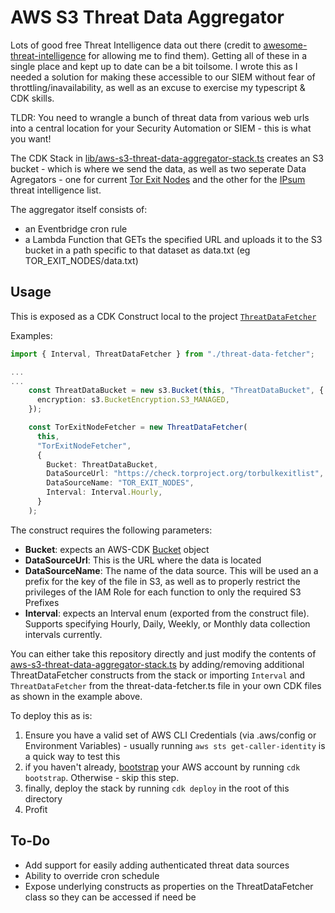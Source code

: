 #  AWS S3 Threat Data Aggregator

Lots of good free Threat Intelligence data out there (credit to [awesome-threat-intelligence](https://github.com/hslatman/awesome-threat-intelligence) for allowing me to find them). Getting all of these in a single place and kept up to date can be a bit toilsome. I wrote this as I needed a solution for making these accessible to our SIEM without fear of throttling/inavailability, as well as an excuse to exercise my typescript & CDK skills.

TLDR: You need to wrangle a bunch of threat data from various web urls into a central location for your Security Automation or SIEM - this is what you want!

The CDK Stack in [lib/aws-s3-threat-data-aggregator-stack.ts](lib/aws-s3-threat-data-aggregator-stack.ts) creates an S3 bucket - which is where we send the data, as well as two seperate Data Agregators - one for current [Tor Exit Nodes](https://blog.torproject.org/changes-tor-exit-list-service) and the other for the [IPsum](https://github.com/stamparm/ipsum) threat intelligence list.

The aggregator itself consists of:   
- an Eventbridge cron rule
- a Lambda Function that GETs the specified URL and uploads it to the S3 bucket in a path specific to that dataset as data.txt (eg TOR_EXIT_NODES/data.txt)

## Usage

This is exposed as a CDK Construct local to the project [`ThreatDataFetcher`](lib/threat-data-fetcher.ts)

Examples:

```typescript
import { Interval, ThreatDataFetcher } from "./threat-data-fetcher";

...
...
    const ThreatDataBucket = new s3.Bucket(this, "ThreatDataBucket", {
      encryption: s3.BucketEncryption.S3_MANAGED,
    });

    const TorExitNodeFetcher = new ThreatDataFetcher(
      this,
      "TorExitNodeFetcher",
      {
        Bucket: ThreatDataBucket,
        DataSourceUrl: "https://check.torproject.org/torbulkexitlist",
        DataSourceName: "TOR_EXIT_NODES",
        Interval: Interval.Hourly,
      }
    );

```

The construct requires the following parameters:
- **Bucket**: expects an AWS-CDK [Bucket](https://docs.aws.amazon.com/cdk/api/latest/docs/@aws-cdk_aws-s3.Bucket.html) object
- **DataSourceUrl**: This is the URL where the data is located
- **DataSourceName**: The name of the data source. This will be used an a prefix for the key of the file in S3, as well as to properly restrict the privileges of the IAM Role for each function to only the required S3 Prefixes 
- **Interval**: expects an Interval enum (exported from the construct file). Supports specifying Hourly, Daily, Weekly, or Monthly data collection intervals currently.

You can either take this repository directly and just modify the contents of [aws-s3-threat-data-aggregator-stack.ts](lib/aws-s3-threat-data-aggregator-stack.ts) by adding/removing additional ThreatDataFetcher constructs from the stack or importing `Interval` and `ThreatDataFetcher` from the threat-data-fetcher.ts file in your own CDK files as shown in the example above. 

To deploy this as is:
1. Ensure you have a valid set of AWS CLI Credentials (via .aws/config or Environment Variables) - usually running `aws sts get-caller-identity` is a quick way to test this
2. if you haven't already, [bootstrap](https://docs.aws.amazon.com/cdk/latest/guide/bootstrapping.html) your AWS account by running `cdk bootstrap`. Otherwise - skip this step.
3. finally, deploy the stack by running `cdk deploy` in the root of this directory
4. Profit


## To-Do
- Add support for easily adding authenticated threat data sources
- Ability to override cron schedule
- Expose underlying constructs as properties on the ThreatDataFetcher class so they can be accessed if need be